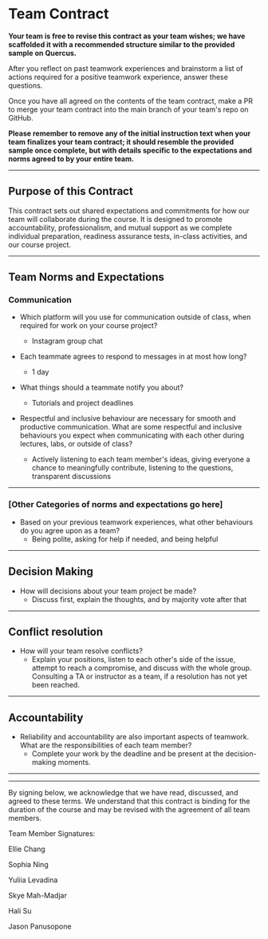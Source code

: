 # Team Contract

**Your team is free to revise this contract as your team wishes; we have scaffolded it with a recommended structure similar to the provided sample on Quercus.**

After you reflect on past teamwork experiences and brainstorm a list of actions required for a positive teamwork experience, answer these questions. 

Once you have all agreed on the contents of the team contract, make a PR to merge your team contract into the main branch of your team's repo on GitHub.

**Please remember to remove any of the initial instruction text when your team finalizes your team contract; it should resemble the provided sample once complete, but with details specific to the expectations and norms agreed to by your entire team.**

---
## Purpose of this Contract

This contract sets out shared expectations and commitments for how our team will collaborate during the course. It is designed to promote accountability, professionalism, and mutual support as we complete individual preparation, readiness assurance tests, in-class activities, and our course project.

---
## Team Norms and Expectations

### Communication

* Which platform will you use for communication outside of class, when required for work on your course project?
  - Instagram group chat
  
* Each teammate agrees to respond to messages in at most how long?
  - 1 day 

* What things should a teammate notify you about?
  - Tutorials and project deadlines

* Respectful and inclusive behaviour are necessary for smooth and productive communication. What are some respectful and inclusive behaviours you expect when communicating with each other during lectures, labs, or outside of class?
  - Actively listening to each team member's ideas, giving everyone a chance to meaningfully contribute, listening to the questions, transparent discussions

---

### [Other Categories of norms and expectations go here]

* Based on your previous teamwork experiences, what other behaviours do you agree upon as a team?
    - Being polite, asking for help if needed, and being helpful

---

## Decision Making

* How will decisions about your team project be made?
    - Discuss first, explain the thoughts, and by majority vote after that

---
## Conflict resolution

* How will your team resolve conflicts?
  - Explain your positions, listen to each other's side of the issue, attempt to reach a compromise, and discuss with the whole group. Consulting a TA or instructor as a team, if a resolution has not yet been reached.

---

## Accountability

* Reliability and accountability are also important aspects of teamwork. What are the responsibilities of each team member?
  - Complete your work by the deadline and be present at the decision-making moments.

---

---

By signing below, we acknowledge that we have read, discussed, and agreed to these terms. We understand that this contract is binding for the duration of the course and may be revised with the agreement of all team members.

Team Member Signatures:

Ellie Chang

Sophia Ning

Yuliia Levadina

Skye Mah-Madjar

Hali Su

Jason Panusopone
